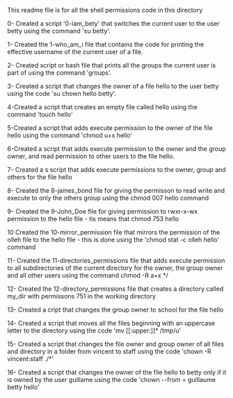 This readme file is for all the shell permissions  code in this directory

0- Created a script '0-iam_bety' that switches the current user to the user betty using the command  'su betty'.

1- Created the 1-who_am_i file that contains the code for printing the effective username of the current user of a file.

2- Created script or bash file that prints all the groups the current user is part of using the command 'groups'.

3- Created a script that changes the owner of a file hello to the user betty using the code 'su chown hello betty'.

4-Created a script that creates an empty file called hello using the command 'touch hello'

5-Created a script that adds execute permission to the owner of the file hello using the command 'chmod u+x hello'

6-Created a script that adds execute permission to the owner and the group owner, and read permission to other users to the file hello.

7- Created a s script that adds execute permissions to the owner, group and others for the file hello

8- Created the 8-james_bond file for giving the permisson to read write and execute to only the others group using the chmod 007 hello command

9- Created the 9-John_Doe file for giving permission to rwxr-x-wx permission to the hello file - tis means that chmod 753 hello

10 Created the 10-mirror_permission file that mirrors the permission of the olleh file to the hello file - this is done using the 'chmod stat -c olleh hello' command

11- Created the 11-directories_permissions file that adds execute permission to all subdirectories of the current directory for the owner, the group owner and all other users using the command chmod -R a+x */

12- Created the 12-directory_permissions file that creates a directory called my_dir with permissons 751 in the working directory

13- Created a cript that changes the group owner to school for the file hello

14- Created a script that moves all the files beginning with an uppercase letter to the directory using the code 'mv [[:upper:]]* /tmp/u'

15- Created a script that changes the file owner and group owner of all files and directory in a folder from vincent to staff using the code 'chown -R vincent:staff ./*'

16- Created a script that changes the owner of the file hello to betty only if it is owned by the user guillame using the code 'chown --from = guillaume betty hello'


